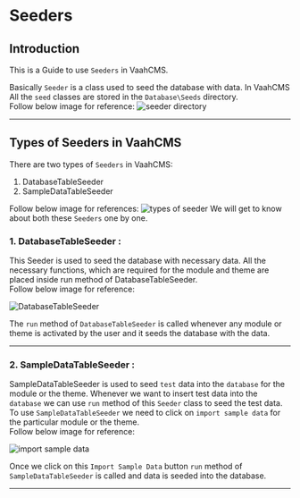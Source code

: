 # Seeders

## Introduction

This is a Guide to use `Seeders` in VaahCMS.

Basically `Seeder` is a class used to seed the database with data. In VaahCMS All the
`seed` classes are stored in the `Database\Seeds` directory.    
Follow below image for reference:
<img src="/images/seeders-1.png" alt="seeder directory">


---------------------------------------------------------------------
## Types of Seeders in VaahCMS
There are two types of `Seeders` in VaahCMS:
1. DatabaseTableSeeder
2. SampleDataTableSeeder

Follow below image for references:
<img src="/images/seeders-4.png" alt="types of seeder">
We will get to know about both these `Seeders` one by one.
### 1. DatabaseTableSeeder :
This Seeder is used to seed the database with necessary data.
All the necessary functions, which are required for the module and theme are placed inside run
method of DatabaseTableSeeder.   
Follow below image for reference:

<img src="/images/seeders-2.png" alt="DatabaseTableSeeder">

The `run` method of `DatabaseTableSeeder` is called whenever any module or theme is activated by the user
and it seeds the database with the data.

-----------------------------------------------------------------------------------------


### 2. SampleDataTableSeeder :

SampleDataTableSeeder is used to seed `test` data into the `database` for the module or the theme. Whenever we want to insert
test data into the `database` we can use `run` method of this `Seeder` class to seed the test data.
To use `SampleDataTableSeeder` we need to click on `import sample data` for the particular module or the theme.   
Follow below image for reference:

<img src="/images/seeders-5.png" alt="import sample data">

Once we click on this `Import Sample Data` button `run` method of `SampleDataTableSeeder` is called
and data is seeded into the database.

---------------------------------------------------------------------------





